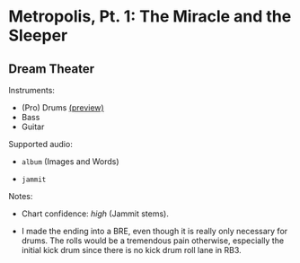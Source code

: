 # Metropolis, Pt\. 1: The Miracle and the Sleeper

## Dream Theater

Instruments:

  * (Pro) Drums [(preview)](http://pages.cs.wisc.edu/~tolly/customs/?title=metropolis-pt-1&artist=dream-theater)
  * Bass
  * Guitar

Supported audio:

  * `album` (Images and Words)

  * `jammit`

Notes:

  * Chart confidence: *high* (Jammit stems).

  * I made the ending into a BRE, even though it is really only necessary for drums. The rolls would be a tremendous pain otherwise, especially the initial kick drum since there is no kick drum roll lane in RB3.

